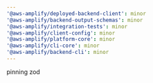 ```yaml
---
'@aws-amplify/deployed-backend-client': minor
'@aws-amplify/backend-output-schemas': minor
'@aws-amplify/integration-tests': minor
'@aws-amplify/client-config': minor
'@aws-amplify/platform-core': minor
'@aws-amplify/cli-core': minor
'@aws-amplify/backend-cli': minor
---
```


pinning zod
